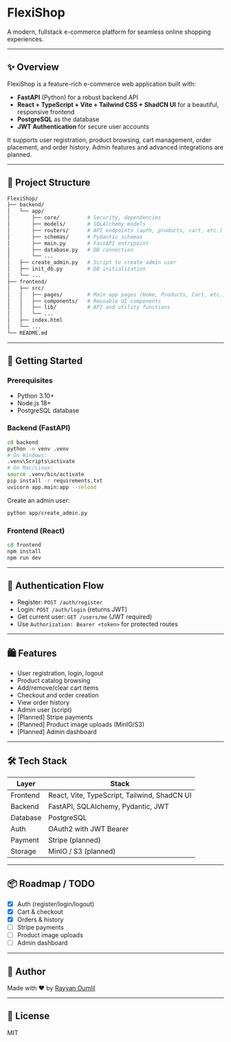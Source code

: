 # FlexiShop

A modern, fullstack e-commerce platform for seamless online shopping experiences.

---

## ✨ Overview

FlexiShop is a feature-rich e-commerce web application built with:
- **FastAPI** (Python) for a robust backend API
- **React + TypeScript + Vite + Tailwind CSS + ShadCN UI** for a beautiful, responsive frontend
- **PostgreSQL** as the database
- **JWT Authentication** for secure user accounts

It supports user registration, product browsing, cart management, order placement, and order history. Admin features and advanced integrations are planned.

---

## 📁 Project Structure

```bash
FlexiShop/
├── backend/
│   └── app/
│       ├── core/         # Security, dependencies
│       ├── models/       # SQLAlchemy models
│       ├── routers/      # API endpoints (auth, products, cart, etc.)
│       ├── schemas/      # Pydantic schemas
│       ├── main.py       # FastAPI entrypoint
│       ├── database.py   # DB connection
│       └── ...
│   ├── create_admin.py   # Script to create admin user
│   ├── init_db.py        # DB initialization
│   └── ...
├── frontend/
│   ├── src/
│   │   ├── pages/        # Main app pages (Home, Products, Cart, etc.)
│   │   ├── components/   # Reusable UI components
│   │   ├── lib/          # API and utility functions
│   │   └── ...
│   ├── index.html
│   └── ...
└── README.md
```

---

## 🚀 Getting Started

### Prerequisites
- Python 3.10+
- Node.js 18+
- PostgreSQL database

### Backend (FastAPI)
```bash
cd backend
python -m venv .venv
# On Windows:
.venv\Scripts\activate
# On Mac/Linux:
source .venv/bin/activate
pip install -r requirements.txt
uvicorn app.main:app --reload
```
Create an admin user:
```bash
python app/create_admin.py
```

### Frontend (React)
```bash
cd frontend
npm install
npm run dev
```

---

## 🔐 Authentication Flow
- Register: `POST /auth/register`
- Login: `POST /auth/login` (returns JWT)
- Get current user: `GET /users/me` (JWT required)
- Use `Authorization: Bearer <token>` for protected routes

---

## 🛍️ Features
- User registration, login, logout
- Product catalog browsing
- Add/remove/clear cart items
- Checkout and order creation
- View order history
- Admin user (script)
- [Planned] Stripe payments
- [Planned] Product image uploads (MinIO/S3)
- [Planned] Admin dashboard

---

## 🛠️ Tech Stack
| Layer     | Stack                                         |
|-----------|-----------------------------------------------|
| Frontend  | React, Vite, TypeScript, Tailwind, ShadCN UI  |
| Backend   | FastAPI, SQLAlchemy, Pydantic, JWT            |
| Database  | PostgreSQL                                    |
| Auth      | OAuth2 with JWT Bearer                        |
| Payment   | Stripe (planned)                              |
| Storage   | MinIO / S3 (planned)                          |

---

## 📦 Roadmap / TODO
- [x] Auth (register/login/logout)
- [x] Cart & checkout
- [x] Orders & history
- [ ] Stripe payments
- [ ] Product image uploads
- [ ] Admin dashboard

---

## 👤 Author
Made with ❤️ by [Rayyan Oumlil](https://github.com/Rayyan-Oumlil)

---

## 🪪 License
MIT
